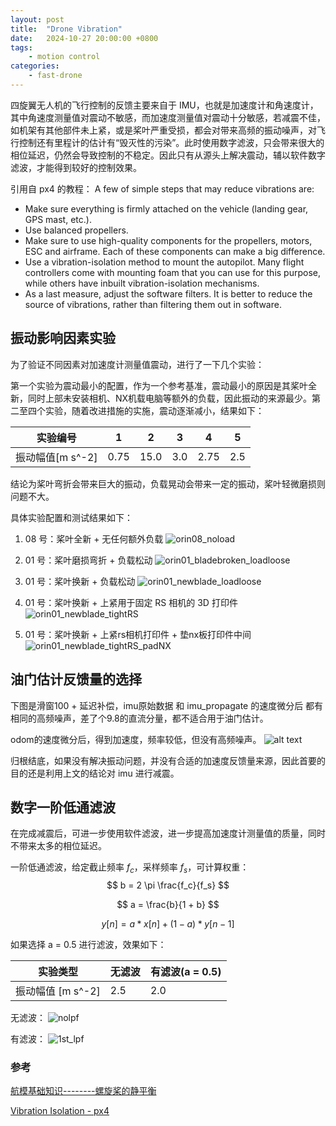```yaml
---
layout: post
title:  "Drone Vibration"
date:   2024-10-27 20:00:00 +0800
tags: 
    - motion control
categories:
    - fast-drone
---
```



四旋翼无人机的飞行控制的反馈主要来自于 IMU，也就是加速度计和角速度计，其中角速度测量值对震动不敏感，而加速度测量值对震动十分敏感，若减震不佳，如机架有其他部件未上紧，或是桨叶严重受损，都会对带来高频的振动噪声，对飞行控制还有里程计的估计有“毁灭性的污染”。此时使用数字滤波，只会带来很大的相位延迟，仍然会导致控制的不稳定。因此只有从源头上解决震动，辅以软件数字滤波，才能得到较好的控制效果。

引用自 px4 的教程：
A few of simple steps that may reduce vibrations are:

- Make sure everything is firmly attached on the vehicle (landing gear, GPS mast, etc.).
- Use balanced propellers.
- Make sure to use high-quality components for the propellers, motors, ESC and airframe. Each of these components can make a big difference.
- Use a vibration-isolation method to mount the autopilot. Many flight controllers come with mounting foam that you can use for this purpose, while others have inbuilt vibration-isolation mechanisms.
- As a last measure, adjust the software filters. It is better to reduce the source of vibrations, rather than filtering them out in software.

## 振动影响因素实验

为了验证不同因素对加速度计测量值震动，进行了一下几个实验：

第一个实验为震动最小的配置，作为一个参考基准，震动最小的原因是其桨叶全新，同时上部未安装相机、NX机载电脑等额外的负载，因此振动的来源最少。第二至四个实验，随着改进措施的实施，震动逐渐减小，结果如下：

|实验编号|1|2|3|4|5|
|-|-|-|-|-|-|
|振动幅值[m s^-2]|0.75|15.0|3.0|2.75|2.5|

结论为桨叶弯折会带来巨大的振动，负载晃动会带来一定的振动，桨叶轻微磨损则问题不大。

具体实验配置和测试结果如下：

1.  08 号：桨叶全新 + 无任何额外负载
![orin08_noload](/assets/2024-10-27-drone-vibration/orin08_noload.png)

2. 01 号：桨叶磨损弯折 + 负载松动
![orin01_bladebroken_loadloose](/assets/2024-10-27-drone-vibration/orin01_bladebroken_loadloose.png)

3. 01 号：桨叶换新 + 负载松动
![orin01_newblade_loadloose](/assets/2024-10-27-drone-vibration/orin01_newblade_loadloose.png)

4. 01 号：桨叶换新 + 上紧用于固定 RS 相机的 3D 打印件
![orin01_newblade_tightRS](/assets/2024-10-27-drone-vibration/orin01_newblade_tightRS.png)

5. 01 号：桨叶换新 + 上紧rs相机打印件 + 垫nx板打印件中间
![orin01_newblade_tightRS_padNX](/assets/2024-10-27-drone-vibration/orin01_newblade_tightRS_padNX.png)


## 油门估计反馈量的选择

下图是滑窗100 + 延迟补偿，imu原始数据 和 imu_propagate 的速度微分后 都有相同的高频噪声，差了个9.8的直流分量，都不适合用于油门估计。

odom的速度微分后，得到加速度，频率较低，但没有高频噪声。
![alt text](/assets/2024-10-27-drone-vibration/image.png)

归根结底，如果没有解决振动问题，并没有合适的加速度反馈量来源，因此首要的目的还是利用上文的结论对 imu 进行减震。

## 数字一阶低通滤波

在完成减震后，可进一步使用软件滤波，进一步提高加速度计测量值的质量，同时不带来太多的相位延迟。

一阶低通滤波，给定截止频率 $f_c$，采样频率 $f_s$，可计算权重：
$$
b = 2 \pi \frac{f_c}{f_s}
$$

$$
a = \frac{b}{1 + b}
$$

$$
y[n] = a * x[n] + (1-a) * y[n-1]
$$

如果选择 a = 0.5 进行滤波，效果如下：

|实验类型|无滤波|有滤波(a = 0.5)|
|-|-|-|
|振动幅值 [m s^-2]|2.5 |2.0|

无滤波：
![nolpf](/assets/2024-10-27-drone-vibration/nolpf.png)

有滤波：
![1st_lpf](/assets/2024-10-27-drone-vibration/1st_lpf.png)

### 参考

[航模基础知识--------螺旋桨的静平衡 ](https://www.douban.com/group/topic/86585459/?_i=9946276ISFgcZ_,1901979ISFgcZ_)

[Vibration Isolation - px4](https://docs.px4.io/main/en/assembly/vibration_isolation.html)
